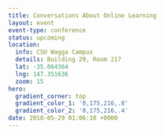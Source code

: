 ```yaml
---
title: Conversations About Online Learning
layout: event
event-type: conference
status: upcoming
location:
  info: CSU Wagga Campus
  details: Building 29, Room 217
  lat: -35.064364
  lng: 147.351636
  zoom: 15
hero:
  gradient_corner: top
  gradient_color_1: '0,175,216,.8'
  gradient_color_2: '0,175,216,.4'
date: 2018-05-29 01:06:10 +0000
---
```


